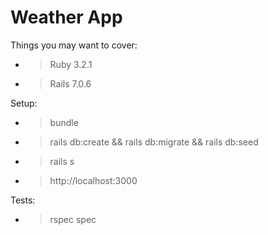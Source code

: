 # Weather App

Things you may want to cover:

* > Ruby 3.2.1
* > Rails 7.0.6
  
Setup: 

* > bundle
* > rails db:create && rails db:migrate && rails db:seed
* > rails s
* > http://localhost:3000

Tests: 

* > rspec spec

